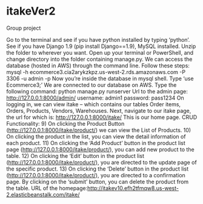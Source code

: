 # itakeVer2

Group project

Go to the terminal and see if you have python installed by typing ‘python’.
See if you have Django 1.9 (pip install Django==1.9), MySQL installed.
Unzip the folder to wherever you want. Open up your terminal or PowerShell, and change directory into the folder containing manage.py.
We can access the database (hosted in AWS) through the command line. Follow these steps: mysql -h ecommerce3.cia2arykzkpz.us-west-2.rds.amazonaws.com -P 3306 -u admin -p
Now you’re inside the database in mysql shell. Type ‘use Ecommerce3;’ We are connected to our database on AWS.
Type the following command: python manage.py runserver
Url to the admin page: http://127.0.0.1:8000/admin/ username: admin1 password: pass1234 On logging in, we can view itake – which contains our tables Order items, Orders, Products, Vendors, Warehouses.
Next, navigate to our itake page, the url for which is: http://127.0.0.1:8000/itake/ This is our home page.
CRUD Functionality: 9)	On clicking the Product Button (http://127.0.0.1:8000/itake/product/) we can view the List of Products. 10)	On clicking the product in the list, you can view the detail information of each product. 11)	On clicking the ‘Add Product’ button in the product list page (http://127.0.0.1:8000/itake/product/), you can add new product to the table. 12)	On clicking the ‘Edit’ button in the product list (http://127.0.0.1:8000/itake/product/), you are directed to the update page of the specific product. 13)	On clicking the ‘Delete’ button in the product list (http://127.0.0.1:8000/itake/product/), you are directed to a confirmation page. By clicking on the ‘submit’ button, you can delete the product from the table.
URL of the homepage:http://itakev10.efh2tfmqw8.us-west-2.elasticbeanstalk.com/itake/
